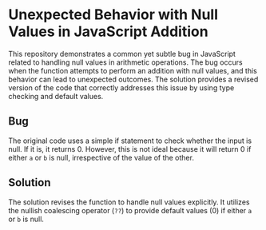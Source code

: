 # Unexpected Behavior with Null Values in JavaScript Addition

This repository demonstrates a common yet subtle bug in JavaScript related to handling null values in arithmetic operations. The bug occurs when the function attempts to perform an addition with null values, and this behavior can lead to unexpected outcomes. The solution provides a revised version of the code that correctly addresses this issue by using type checking and default values.

## Bug

The original code uses a simple if statement to check whether the input is null. If it is, it returns 0. However, this is not ideal because it will return 0 if either `a` or `b` is null, irrespective of the value of the other.

## Solution

The solution revises the function to handle null values explicitly. It utilizes the nullish coalescing operator (`??`) to provide default values (0) if either `a` or `b` is null.